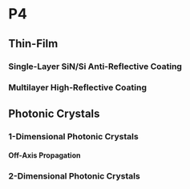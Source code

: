 # P4
## Thin-Film
### Single-Layer SiN/Si Anti-Reflective Coating
### Multilayer High-Reflective Coating
## Photonic Crystals
### 1-Dimensional Photonic Crystals
#### Off-Axis Propagation
### 2-Dimensional Photonic Crystals
